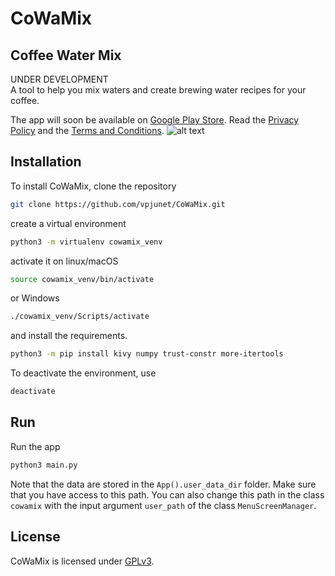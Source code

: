 # CoWaMix
## Coffee Water Mix
UNDER DEVELOPMENT  
A tool to help you mix waters and create brewing water recipes for your coffee.

The app will soon be available on [Google Play Store](https://play.google.com/store). Read the [Privacy Policy](../main/app_info/privacy_policy/privacy_policy.md) and the [Terms and Conditions](../main/app_info/terms_and_conditions/terms_and_conditions.md).
![alt text](../main/icon.png)
## Installation
To install CoWaMix, clone the repository
```bash
git clone https://github.com/vpjunet/CoWaMix.git
```
create a virtual environment
```bash
python3 -m virtualenv cowamix_venv
```
activate it on linux/macOS
```bash
source cowamix_venv/bin/activate
```
or Windows
```bash
./cowamix_venv/Scripts/activate
```
and install the requirements.
```bash
python3 -m pip install kivy numpy trust-constr more-itertools
```
To deactivate the environment, use
```bash
deactivate
```

## Run
Run the app
```bash
python3 main.py
``` 
Note that the data are stored in the `App().user_data_dir` folder.
Make sure that you have access to this path.
You can also change this path in the class `cowamix` with the input argument `user_path`
of the class `MenuScreenManager`.

## License
CoWaMix is licensed under [GPLv3](../main/LICENSE).

